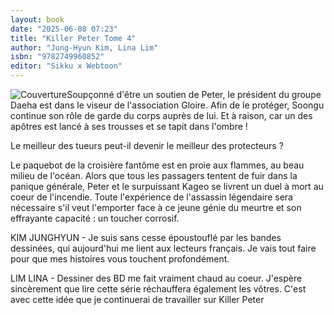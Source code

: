 ```yaml
---
layout: book
date: "2025-06-08 07:23"
title: "Killer Peter Tome 4"
author: "Jung-Hyun Kim, Lina Lim"
isbn: "9782749960852"
editor: "Sikku x Webtoon"
---
```

![Couverture](/img/9782749960852.jpeg)Soupçonné d'être un soutien de Peter, le président du groupe Daeha est dans le viseur de l'association Gloire. Afin de le protéger, Soongu continue son rôle de garde du corps auprès de lui. Et à raison, car un des apôtres est lancé à ses trousses et se tapit dans l'ombre !
 
 
Le meilleur des tueurs peut-il devenir le meilleur des protecteurs ?
 
 Le paquebot de la croisière fantôme est en proie aux flammes, au beau milieu de l'océan. Alors que tous les passagers tentent de fuir dans la panique générale, Peter et le surpuissant Kageo se livrent un duel à mort au coeur de l'incendie. Toute l'expérience de l'assassin légendaire sera nécessaire s'il veut l'emporter face à ce jeune génie du meurtre et son effrayante capacité : un toucher corrosif.
 
 
KIM JUNGHYUN - Je suis sans cesse époustouflé par les bandes dessinées, qui aujourd'hui me lient aux lecteurs français. Je vais tout faire pour que mes histoires vous touchent profondément.
 
LIM LINA - Dessiner des BD me fait vraiment chaud au coeur. J'espère sincèrement que lire cette série réchauffera également les vôtres. C'est avec cette idée que je continuerai de travailler sur Killer Peter